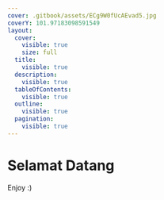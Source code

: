 ```yaml
---
cover: .gitbook/assets/ECg9W0fUcAEvad5.jpg
coverY: 101.97183098591549
layout:
  cover:
    visible: true
    size: full
  title:
    visible: true
  description:
    visible: true
  tableOfContents:
    visible: true
  outline:
    visible: true
  pagination:
    visible: true
---
```


# Selamat Datang

Enjoy :)

